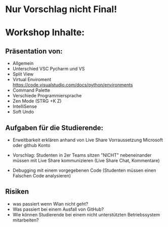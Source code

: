 # Nur Vorschlag nicht Final!

# Workshop Inhalte:

## Präsentation von:
- Allgemein
- Unterschied VSC Pycharm und VS
- Split View
- Virtual Enviroment https://code.visualstudio.com/docs/python/environments
- Command Palette
- Verschiede Programmiersprache
- Zen Mode (STRG +K Z)
- IntelliSense
- Soft Undo



## Aufgaben für die Studierende:

- Erweitbarkeit erklären anhand von Live Share
	Vorraussetzung Microsoft oder github Konto
- Vorschlag: Studenten in 2er Teams sitzen "NICHT" nebeneinander müssen mit Live Share kommunizieren (Live Share Chat, Kommentare)

- Debugging mit einem vorgegebenen Code (Studenten müssen einen Falschen Code analysieren)



## Risiken

 - was passiert wenn Wlan nicht geht?
 - Was passiert bei einem Ausfall von GitHub?
 - Wie können Studierende bei einem nicht unterstützten Betriebssystem mitarbeiten?
